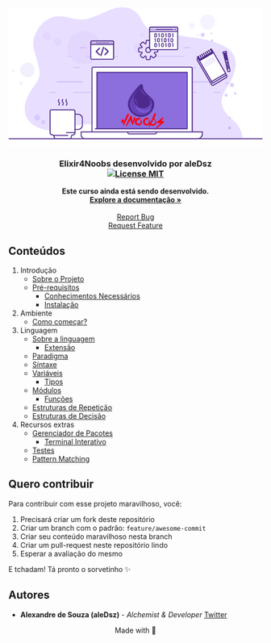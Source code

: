 <p align="center">
  <a href="https://github.com/aleDsz/elixir4noobs">
    <img src="./assets/elixir.png?version=1.0.0" alt="Logo">
  </a>
</p>

<h3 align="center">
  Elixir4Noobs desenvolvido por <strong>aleDsz</strong>
  <br />
  <a href="https://opensource.org/licenses/MIT">
    <img src="https://img.shields.io/badge/License-MIT-blue.svg" alt="License MIT">
  </a>
</h3>

<p align="center">
  <strong>Este curso ainda está sendo desenvolvido.</strong>
  <br />
  <a href="#"><strong>Explore a documentação »</strong></a>
  <br />
  <br />
  <a href="https://github.com/aleDsz/elixir4noobs">Report Bug</a>
  <br />
  <a href="https://github.com/aleDsz/elixir4noobs">Request Feature</a>
</p>

## Conteúdos

1. Introdução
    - [Sobre o Projeto](./contents/1%20-%20Introducao/1-Sobre%20o%20Projeto.md)
    - [Pré-requisitos](./contents/1%20-%20Introducao/2-Pre-requisitos.md)
      * [Conhecimentos Necessários](./contents/1%20-%20Introducao/2-Pre-requisitos.md#conhecimentos-necessários)
      * [Instalação](./contents/1%20-%20Introducao/2-Pre-requisitos.md#instalação)
2. Ambiente
    - [Como começar?](./contents/2%20-%20Ambiente/1-Como%20comecar.md)
3. Linguagem
    - [Sobre a linguagem](./contents/3%20-%20Linguagem/1-Sobre%20a%20linguagem.md)
      * [Extensão](./contents/3%20-%20Linguagem/1-Sobre%20a%20linguagem.md#extensão)
    - [Paradigma](./contents/3%20-%20Linguagem/2-Paradigma.md)
    - [Síntaxe](./contents/3%20-%20Linguagem/3-Sintaxe.md)
    - [Variáveis](./contents/3%20-%20Linguagem/4-Variaveis.md)
      * [Tipos](./contents/3%20-%20Linguagem/4-Variaveis.md#tipos)
    - [Módulos](./contents/3%20-%20Linguagem/5-Modulos.md)
      * [Funções](./contents/3%20-%20Linguagem/5-Modulos.md#funções)
    - [Estruturas de Repetição](./contents/3%20-%20Linguagem/6-Estruturas%20de%20Repeticao.md)
    - [Estruturas de Decisão](./contents/3%20-%20Linguagem/7-Estruturas%20de%20Decisao.md)
4. Recursos extras
    - [Gerenciador de Pacotes](./contents/4%20-%20Recursos%20extras/1-Gerenciador%20de%20Pacotes.md)
      * [Terminal Interativo](./contents/4%20-%20Recursos%20extras/1-Gerenciador%20de%20Pacotes.md#terminal-interativo)
    - [Testes](./contents/4%20-%20Recursos%20extras/2-Testes.md)
    - [Pattern Matching](./contents/4%20-%20Recursos%20extras/3-Pattern%20Matching.md)

## Quero contribuir

Para contribuir com esse projeto maravilhoso, você:

1. Precisará criar um fork deste repositório
2. Criar um branch com o padrão: `feature/awesome-commit`
3. Criar seu conteúdo maravilhoso nesta branch
4. Criar um pull-request neste repositório lindo
5. Esperar a avaliação do mesmo

E tchadam! Tá pronto o sorvetinho ✨

## Autores

- **Alexandre de Souza (aleDsz)** - _Alchemist & Developer_ [Twitter](https://twitter.com/aleDsz)

<p align="center">
  Made with 💜
</p>
